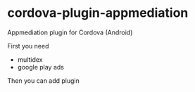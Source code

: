 # cordova-plugin-appmediation
Appmediation plugin for Cordova (Android)


First you need
- multidex
- google play ads

Then you can add plugin
